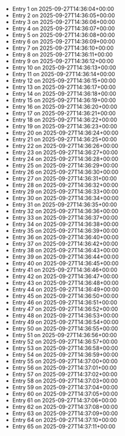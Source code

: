 - Entry 1 on 2025-09-27T14:36:04+00:00
- Entry 2 on 2025-09-27T14:36:05+00:00
- Entry 3 on 2025-09-27T14:36:06+00:00
- Entry 4 on 2025-09-27T14:36:07+00:00
- Entry 5 on 2025-09-27T14:36:08+00:00
- Entry 6 on 2025-09-27T14:36:09+00:00
- Entry 7 on 2025-09-27T14:36:10+00:00
- Entry 8 on 2025-09-27T14:36:11+00:00
- Entry 9 on 2025-09-27T14:36:12+00:00
- Entry 10 on 2025-09-27T14:36:13+00:00
- Entry 11 on 2025-09-27T14:36:14+00:00
- Entry 12 on 2025-09-27T14:36:15+00:00
- Entry 13 on 2025-09-27T14:36:17+00:00
- Entry 14 on 2025-09-27T14:36:18+00:00
- Entry 15 on 2025-09-27T14:36:19+00:00
- Entry 16 on 2025-09-27T14:36:20+00:00
- Entry 17 on 2025-09-27T14:36:21+00:00
- Entry 18 on 2025-09-27T14:36:22+00:00
- Entry 19 on 2025-09-27T14:36:23+00:00
- Entry 20 on 2025-09-27T14:36:24+00:00
- Entry 21 on 2025-09-27T14:36:25+00:00
- Entry 22 on 2025-09-27T14:36:26+00:00
- Entry 23 on 2025-09-27T14:36:27+00:00
- Entry 24 on 2025-09-27T14:36:28+00:00
- Entry 25 on 2025-09-27T14:36:29+00:00
- Entry 26 on 2025-09-27T14:36:30+00:00
- Entry 27 on 2025-09-27T14:36:31+00:00
- Entry 28 on 2025-09-27T14:36:32+00:00
- Entry 29 on 2025-09-27T14:36:33+00:00
- Entry 30 on 2025-09-27T14:36:34+00:00
- Entry 31 on 2025-09-27T14:36:35+00:00
- Entry 32 on 2025-09-27T14:36:36+00:00
- Entry 33 on 2025-09-27T14:36:37+00:00
- Entry 34 on 2025-09-27T14:36:38+00:00
- Entry 35 on 2025-09-27T14:36:39+00:00
- Entry 36 on 2025-09-27T14:36:40+00:00
- Entry 37 on 2025-09-27T14:36:42+00:00
- Entry 38 on 2025-09-27T14:36:43+00:00
- Entry 39 on 2025-09-27T14:36:44+00:00
- Entry 40 on 2025-09-27T14:36:45+00:00
- Entry 41 on 2025-09-27T14:36:46+00:00
- Entry 42 on 2025-09-27T14:36:47+00:00
- Entry 43 on 2025-09-27T14:36:48+00:00
- Entry 44 on 2025-09-27T14:36:49+00:00
- Entry 45 on 2025-09-27T14:36:50+00:00
- Entry 46 on 2025-09-27T14:36:51+00:00
- Entry 47 on 2025-09-27T14:36:52+00:00
- Entry 48 on 2025-09-27T14:36:53+00:00
- Entry 49 on 2025-09-27T14:36:54+00:00
- Entry 50 on 2025-09-27T14:36:55+00:00
- Entry 51 on 2025-09-27T14:36:56+00:00
- Entry 52 on 2025-09-27T14:36:57+00:00
- Entry 53 on 2025-09-27T14:36:58+00:00
- Entry 54 on 2025-09-27T14:36:59+00:00
- Entry 55 on 2025-09-27T14:37:00+00:00
- Entry 56 on 2025-09-27T14:37:01+00:00
- Entry 57 on 2025-09-27T14:37:02+00:00
- Entry 58 on 2025-09-27T14:37:03+00:00
- Entry 59 on 2025-09-27T14:37:04+00:00
- Entry 60 on 2025-09-27T14:37:05+00:00
- Entry 61 on 2025-09-27T14:37:06+00:00
- Entry 62 on 2025-09-27T14:37:08+00:00
- Entry 63 on 2025-09-27T14:37:09+00:00
- Entry 64 on 2025-09-27T14:37:10+00:00
- Entry 65 on 2025-09-27T14:37:11+00:00

